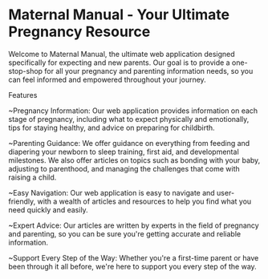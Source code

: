 # Maternal Manual - Your Ultimate Pregnancy Resource

Welcome to Maternal Manual, the ultimate web application designed specifically for expecting and new parents. Our goal is to provide a one-stop-shop for all your pregnancy and parenting information needs, so you can feel informed and empowered throughout your journey.

Features

  ~Pregnancy Information: Our web application provides information on each stage of pregnancy, including what to expect physically and emotionally, tips for staying healthy, and advice on preparing for childbirth.
  
  ~Parenting Guidance: We offer guidance on everything from feeding and diapering your newborn to sleep training, first aid, and developmental milestones. We also offer articles on topics such as bonding with your baby, adjusting to parenthood, and managing the challenges that come with raising a child.
  
  ~Easy Navigation: Our web application is easy to navigate and user-friendly, with a wealth of articles and resources to help you find what you need quickly and easily.
  
  ~Expert Advice: Our articles are written by experts in the field of pregnancy and parenting, so you can be sure you're getting accurate and reliable information.
  
  ~Support Every Step of the Way: Whether you're a first-time parent or have been through it all before, we're here to support you every step of the way.
